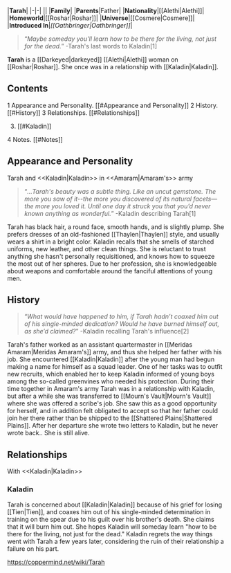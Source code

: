 |**Tarah**|
|-|-|
||
|**Family**|
|**Parents**|Father|
|**Nationality**|[[Alethi\|Alethi]]|
|**Homeworld**|[[Roshar\|Roshar]]|
|**Universe**|[[Cosmere\|Cosmere]]|
|**Introduced In**|*[[Oathbringer\|Oathbringer]]*|

>“*Maybe someday you’ll learn how to be there for the living, not just for the dead.*”
\-Tarah's last words to Kaladin[1]


**Tarah** is a [[Darkeyed\|darkeyed]] [[Alethi\|Alethi]] woman on [[Roshar\|Roshar]]. She once was in a relationship with [[Kaladin\|Kaladin]].

## Contents

1 Appearance and Personality. [[#Appearance and Personality]] 
2 History. [[#History]] 
3 Relationships. [[#Relationships]] 

3. [[#Kaladin]] 


4 Notes. [[#Notes]] 


## Appearance and Personality
  Tarah and <<Kaladin\|Kaladin>> in <<Amaram\|Amaram's>> army
>“*...Tarah's beauty was a subtle thing. Like an uncut gemstone. The more you saw of it--the more you discovered of its natural facets—the more you loved it. Until one day it struck you that you’d never known anything as wonderful.*”
\-Kaladin describing Tarah[1]


Tarah has black hair, a round face, smooth hands, and is slightly plump. She prefers dresses of an old-fashioned [[Thaylen\|Thaylen]] style, and usually wears a shirt in a bright color. Kaladin recalls that she smells of starched uniforms, new leather, and other clean things.
She is reluctant to trust anything she hasn't personally requisitioned, and knows how to squeeze the most out of her spheres. Due to her profession, she is knowledgeable about weapons and comfortable around the fanciful attentions of young men.

## History
>“*What would have happened to him, if Tarah hadn’t coaxed him out of his single-minded dedication? Would he have burned himself out, as she’d claimed?*”
\-Kaladin recalling Tarah's influence[2]


Tarah's father worked as an assistant quartermaster in [[Meridas Amaram\|Meridas Amaram's]] army, and thus she helped her father with his job. She encountered [[Kaladin\|Kaladin]] after the young man had begun making a name for himself as a squad leader. One of her tasks was to outfit new recruits, which enabled her to keep Kaladin informed of young boys among the so-called greenvines who needed his protection.
During their time together in Amaram's army Tarah was in a relationship with Kaladin, but after a while she was transferred to [[Mourn's Vault\|Mourn's Vault]] where she was offered a scribe's job. She saw this as a good opportunity for herself, and in addition felt obligated to accept so that her father could join her there rather than be shipped to the [[Shattered Plains\|Shattered Plains]]. After her departure she wrote two letters to Kaladin, but he never wrote back.. She is still alive.

## Relationships
  With <<Kaladin\|Kaladin>>
### Kaladin
Tarah is concerned about [[Kaladin\|Kaladin]] because of his grief for losing [[Tien\|Tien]], and coaxes him out of his single-minded determination in training on the spear due to his guilt over his brother's death. She claims that it will burn him out. She hopes Kaladin will someday learn "how to be there for the living, not just for the dead." Kaladin regrets the way things went with Tarah a few years later, considering the ruin of their relationship a failure on his part.



https://coppermind.net/wiki/Tarah